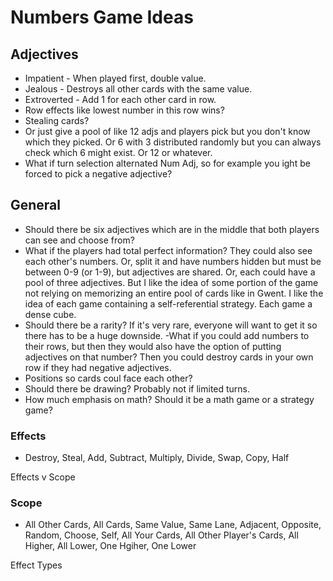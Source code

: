 # Numbers Game Ideas

## Adjectives

- Impatient - When played first, double value.
- Jealous - Destroys all other cards with the same value.
- Extroverted - Add 1 for each other card in row.
- Row effects like lowest number in this row wins?
- Stealing cards?
- Or just give a pool of like 12 adjs and players pick but you don't know which they picked. Or 6 with 3 distributed randomly but you can always check which 6 might exist. Or 12 or whatever.
- What if turn selection alternated Num Adj, so for example you ight be forced to pick a negative adjective?

## General

- Should there be six adjectives which are in the middle that both players can see and choose from?
- What if the players had total perfect information? They could also see each other's numbers. Or, split it and have numbers hidden but must be between 0-9 (or 1-9), but adjectives are shared. Or, each could have a pool of three adjectives. But I like the idea of some portion of the game not relying on memorizing an entire pool of cards like in Gwent. I like the idea of each game containing a self-referential strategy. Each game a dense cube.
- Should there be a rarity? If it's very rare, everyone will want to get it so there has to be a huge downside.
  -What if you could add numbers to their rows, but then they would also have the option of putting adjectives on that number? Then you could destroy cards in your own row if they had negative adjectives.
- Positions so cards coul face each other?
- Should there be drawing? Probably not if limited turns.
- How much emphasis on math? Should it be a math game or a strategy game?

### Effects

- Destroy, Steal, Add, Subtract, Multiply, Divide, Swap, Copy, Half

Effects v Scope

### Scope

- All Other Cards, All Cards, Same Value, Same Lane, Adjacent, Opposite, Random, Choose, Self, All Your Cards, All Other Player's Cards, All Higher, All Lower, One Hgiher, One Lower

Effect Types
